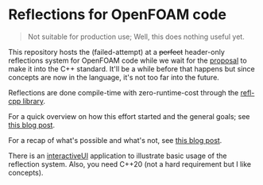 # Reflections for OpenFOAM code

> Not suitable for production use; Well, this does nothing useful yet.

This repository hosts the (failed-attempt) at a ~~perfect~~ header-only reflections system for OpenFOAM code while we wait for the [proposal](https://www.open-std.org/JTC1/SC22/WG21/docs/papers/2022/p1240r2.pdf) to make it into the C++ standard. It'll be a while before that happens but since concepts are now in the language, it's not too far into the future.

Reflections are done compile-time with zero-runtime-cost through the [refl-cpp library](https://github.com/veselink1/refl-cpp).

For a quick overview on how this effort started and the general goals; see [this blog post](https://foamscience.github.io/MeshFreeFoam-Docs/blog/2023/09/29/a-reflection-system-for-meshfreefoam-part-1/).

For a recap of what's possible and what's not, see [this blog post](https://foamscience.github.io/MeshFreeFoam-Docs/blog/2023/10/02/a-reflection-system-for-meshfreefoam-part-2/).

There is an [interactiveUI](src/interactiveUI) application to illustrate basic usage of the reflection system. Also, you need C++20 (not a hard requirement but I like concepts).
